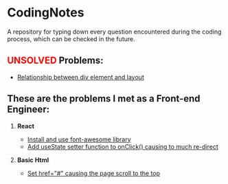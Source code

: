 # CodingNotes

A repository for typing down every question encountered during the coding process, which can be checked in the future.

## <span style="color:red">UNSOLVED</span> Problems:
* [Relationship between div element and layout](./front-end/UNSOLVED/div-and-layout.md)

## These are the problems I met as a Front-end Engineer:

1. **React**
   * [Install and use font-awesome library](./front-end/react/font-awesome.md)
   * [Add useState setter function to onClick() causing to much re-direct](./front-end/react/setUseState-too-much-re-render.md)

2. **Basic Html**
   * [Set href="#" causing the page scroll to the top](./front-end/html-basics/'#'-cause-scroll-to-top.md)

